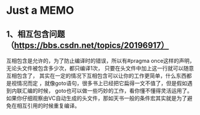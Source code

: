 # Just a MEMO
## 1、相互包含问题（https://bbs.csdn.net/topics/20196917）
互相包含是允许的，为了防止编译时的错误，所以有#pragma once这样的声明，
无论头文件被包含多少次，都只编译1次，
只要在头文件中加上这一行就可以随意互相包含了，
其实在一定的情况下互相包含可以让你的工作更简单，什么东西都是视情况而定
，就像goto语句，很多书上已经把它扁得一文不值了，但是假如遇到内联汇编的时候，
goto也可以做一些巧妙的工作，看你懂不懂得灵活运用了。
如果你仔细观察由VC自动生成的头文件，那如天书一般的条件宏其实就是为了避免在相互引用的时候重复编译。
